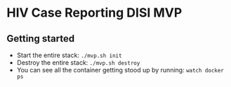 # HIV Case Reporting DISI MVP

## Getting started

* Start the entire stack: `./mvp.sh init`
* Destroy the entire stack: `./mvp.sh destroy`
* You can see all the container getting stood up by running: `watch docker ps`
